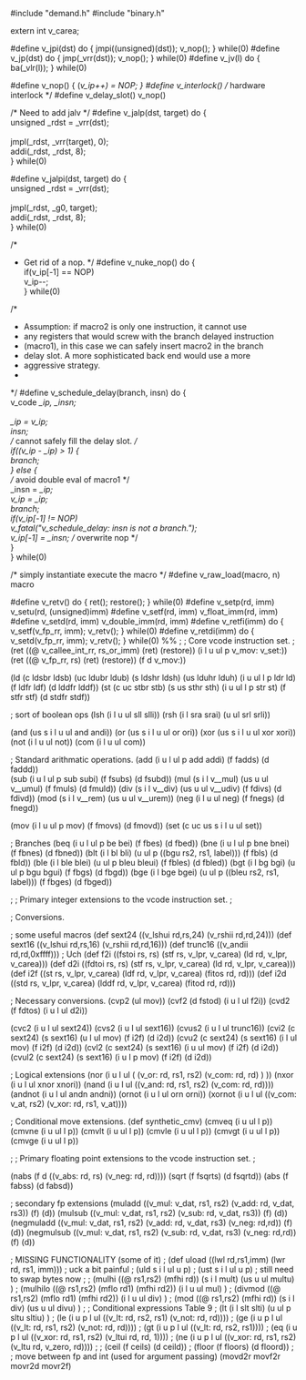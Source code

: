 #include "demand.h"
#include "binary.h"

extern int v_carea;

#define v_jpi(dst)       do { jmpi((unsigned)(dst)); v_nop(); } while(0)
#define v_jp(dst)        do { jmp(_vrr(dst)); v_nop(); } while(0)
#define v_jv(l)          do { ba(_vlr(l)); } while(0)

#define v_nop() { (*v_ip++) = NOP; }
#define v_interlock()	/* hardware interlock */
#define v_delay_slot()	v_nop()

/* Need to add jalv */
#define v_jalp(dst, target) do { 		\
	unsigned _rdst = _vrr(dst);		\
						\
	jmpl(_rdst, _vrr(target), 0);		\
	addi(_rdst, _rdst, 8);			\
} while(0)

#define v_jalpi(dst, target) do { 		\
	unsigned _rdst = _vrr(dst);		\
						\
	jmpl(_rdst, _g0, target);		\
	addi(_rdst, _rdst, 8);			\
} while(0)

/*
 * Get rid of a nop.
 */
#define v_nuke_nop() do {                               \
        if(v_ip[-1] == NOP)                             \
                v_ip--;                                 \
} while(0)


/* 
 * Assumption: if macro2 is only one instruction, it cannot use
 * any registers that would screw with the branch delayed instruction
 * (macro1), in this case we can safely insert macro2 in the branch
 * delay slot.  A more sophisticated back end would use a more
 * aggressive strategy.
 * 
 */
#define v_schedule_delay(branch, insn) do {		\
	v_code *_ip, _insn;				\
 							\
	_ip = v_ip;					\
	insn;						\
	/* cannot safely fill the delay slot. */	\
	if((v_ip - _ip) > 1) {				\
		branch;					\
	} else {					\
		/* avoid double eval of macro1 */	\
		_insn = *_ip;				\
		v_ip = _ip;				\
		branch;					\
		if(v_ip[-1] != NOP)			\
			v_fatal("v_schedule_delay: insn is not a branch.");\
		v_ip[-1] = _insn; /* overwrite nop */	\
	}						\
} while(0)

/* simply instantiate execute the macro */
#define v_raw_load(macro, n) macro

#define v_retv()  do { ret(); restore(); } while(0)
#define v_setp(rd, imm) v_setu(rd, (unsigned)imm)
#define v_setf(rd, imm) v_float_imm(rd, imm)
#define v_setd(rd, imm) v_double_imm(rd, imm)
#define v_retfi(imm) do { v_setf(v_fp_rr, imm); v_retv(); } while(0)
#define v_retdi(imm) do { v_setd(v_fp_rr, imm); v_retv(); } while(0)
%%
;
; Core vcode instruction set.
;
(ret ((@ v_callee_int_rr, rs_or_imm) (ret) (restore)) (i l u ul p  v_mov: v_set:))
(ret ((@ v_fp_rr, rs) (ret) (restore)) (f d v_mov:))


(ld (c ldsbr ldsb) (uc ldubr ldub) (s ldshr ldsh) (us lduhr lduh) (i u ul l p ldr ld) 
	(f ldfr ldf) (d lddfr lddf))
(st (c uc stbr stb) (s us sthr sth) (i u ul l p str st) (f stfr stf) (d stdfr stdf))

; sort of boolean ops
(lsh (i l u ul sll slli))
(rsh (i l sra srai) (u ul srl srli))

(and (us s i l u ul and andi))
(or (us s i l u ul or ori))
(xor (us s i l u ul xor xori))
(not (i l u ul not))
(com (i l u ul com))

; Standard arithmatic operations.
(add (i u l ul p add addi) (f fadds) (d faddd))  	
(sub (i u l ul p sub subi) (f fsubs) (d fsubd))
(mul (s i l v__mul) (us u ul v__umul) (f fmuls) (d fmuld))
(div (s i l v__div)  (us u ul v__udiv) (f fdivs) (d fdivd))
(mod (s i l v__rem)  (us u ul v__urem))
(neg (i l u ul neg)  (f fnegs) (d fnegd))

(mov (i l u ul p mov) (f fmovs) (d fmovd))
(set (c uc us s i l u ul set))


; Branches
(beq (i u l ul p be bei) (f fbes) (d fbed))
(bne (i u l ul p bne bnei) (f fbnes) (d fbned))
(blt (i l bl bli) (u ul p ((bgu rs2, rs1, label))) (f fbls) (d fbld))
(ble (i l ble blei) (u ul p bleu bleui) (f fbles) (d fbled))
(bgt (i l bg bgi) (u ul p bgu bgui)  (f fbgs) (d fbgd))
(bge (i l bge bgei) (u ul p ((bleu rs2, rs1, label))) (f fbges) (d fbged))

;
; Primary integer extensions to the vcode instruction set.
;

; Conversions.

; some useful macros
(def sext24 ((v_lshui rd,rs,24) (v_rshii rd,rd,24)))
(def sext16 ((v_lshui rd,rs,16) (v_rshii rd,rd,16)))
(def trunc16 ((v_andii rd,rd,0xffff)))
; Uch
(def f2i ((fstoi rs, rs) (stf rs, v_lpr, v_carea) (ld rd, v_lpr, v_carea)))
(def d2i ((fdtoi rs, rs) (stf rs, v_lpr, v_carea) (ld rd, v_lpr, v_carea)))
(def i2f ((st rs, v_lpr, v_carea) (ldf rd, v_lpr, v_carea) (fitos rd, rd)))
(def i2d ((std rs, v_lpr, v_carea) (lddf rd, v_lpr, v_carea) (fitod rd, rd)))

; Necessary conversions.
(cvp2 (ul mov))	
(cvf2 (d fstod) (i u l ul f2i))
(cvd2 (f fdtos) (i u l ul d2i))

(cvc2 (i u l ul sext24))
(cvs2 (i u l ul sext16))
(cvus2 (i u l ul trunc16))
(cvi2 (c sext24) (s sext16) (u l ul mov) (f i2f) (d i2d))
(cvu2 (c sext24) (s sext16) (i l ul mov) (f i2f) (d i2d))
(cvl2 (c sext24) (s sext16) (i u ul mov) (f i2f) (d i2d))
(cvul2 (c sext24) (s sext16) (i u l p mov) (f i2f) (d i2d))

; Logical extensions
(nor (i u l ul ( (v_or: rd, rs1, rs2) (v_com: rd, rd) ) ))
(nxor (i u l ul xnor xnori))
(nand (i u l ul ((v_and: rd, rs1, rs2) (v_com: rd, rd))))
(andnot (i u l ul andn andni))
(ornot (i u l ul orn orni))
(xornot (i u l ul ((v_com: v_at, rs2) (v_xor: rd, rs1, v_at))))

; Conditional move extensions.
(def synthetic_cmv)
(cmveq (i u ul l p))
(cmvne (i u ul l p))
(cmvlt (i u ul l p))
(cmvle (i u ul l p))
(cmvgt (i u ul l p))
(cmvge (i u ul l p))

;
; Primary floating point extensions to the vcode instruction set.
;

(nabs (f d ((v_abs: rd, rs) (v_neg: rd, rd))))
(sqrt (f fsqrts) (d fsqrtd))
(abs (f fabss) (d fabsd))


; secondary fp extensions
(muladd ((v_mul: v_dat, rs1, rs2) (v_add: rd, v_dat, rs3)) (f) (d))
(mulsub ((v_mul: v_dat, rs1, rs2) (v_sub: rd, v_dat, rs3)) (f) (d))
(negmuladd ((v_mul: v_dat, rs1, rs2) (v_add: rd, v_dat, rs3) (v_neg: rd,rd)) (f) (d))
(negmulsub ((v_mul: v_dat, rs1, rs2) (v_sub: rd, v_dat, rs3) (v_neg: rd,rd)) (f) (d))

; MISSING FUNCTIONALITY (some of it)
; 	(def uload ((lwl rd,rs1,imm) (lwr rd, rs1, imm)))
; 		uck a bit painful
; 	(uld s i l ul u p)
; 	(ust s i l ul u p)
; still need to swap bytes now
;
; (mulhi ((@ rs1,rs2) (mfhi rd)) (s i l mult) (us u ul multu) )
; (mulhilo ((@ rs1,rs2) (mflo rd1) (mfhi rd2)) (i l u ul mul) )
; (divmod  ((@ rs1,rs2) (mflo rd1) (mfhi rd2)) (i l u ul div) )
; (mod ((@ rs1,rs2) (mfhi rd)) (s i l div)  (us u ul divu) )
;
; Conditional expressions Table 9
; (lt  (i l slt slti) (u ul p sltu sltiu) )
; (le  (i u p l ul ((v_lt: rd, rs2, rs1) (v_not: rd, rd))))
; (ge  (i u p l ul ((v_lt: rd, rs1, rs2) (v_not: rd, rd))))
; (gt  (i u p l ul ((v_lt: rd, rs2, rs1))))
; (eq  (i u p l ul ((v_xor: rd, rs1, rs2) (v_ltui rd, rd, 1))))
; (ne  (i u p l ul ((v_xor: rd, rs1, rs2) (v_ltu rd, v_zero, rd))))
;
; (ceil (f ceils) (d ceild))
; (floor (f floors) (d floord))
;
; move between fp and int (used for argument passing) (movd2r movf2r movr2d movr2f)
